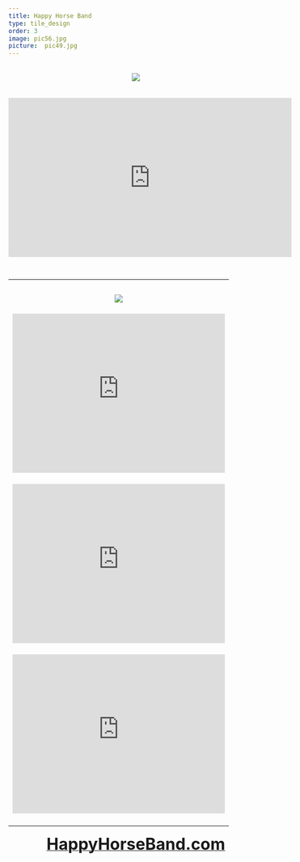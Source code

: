 ```yaml
---
title: Happy Horse Band
type: tile_design
order: 3
image: pic56.jpg
picture:  pic49.jpg
---
```

<div dir="ltr" style="text-align: left;" trbidi="on">
<div dir="ltr" style="text-align: left;" trbidi="on">
<div style="text-align: center;">
<br />
<div style="text-align: center;">
<div class="separator" style="clear: both; text-align: center;">
<a href="http://www.cdbaby.com/cd/happyhorseband2" target="_blank"><img border="0" src="http://images.cdbaby.name/h/a/happyhorseband2.jpg" /></a></div>
<div class="separator" style="clear: both; text-align: center;">
<a href="http://www.cdbaby.com/cd/happyhorseband2"
<span style="font-size: xx-small;"><br /></span>
<span style="font-size: xx-small;"><br /></span>
<span style="font-size: xx-small;"><br /></span></div>
<span style="font-size: xx-small;"></span><iframe allowfullscreen="" frameborder="0" height="315" src="https://www.youtube.com/embed/ERNiJcyXFWk" style="font-size: x-small;" width="560"></iframe><br />
<div style="text-align: center;">
</div>
<span style="font-size: xx-small;">
</span>
<br />
<div style="text-align: center;">
<a href="http://happyhorseband.com/HHB/videos.html"
</div>
<div style="text-align: center;">
<div style="text-align: center;">
<br /></div>
</div>
<table cellpadding="0" cellspacing="0" class="tr-caption-container" style="margin-left: auto; margin-right: auto; text-align: center;"><tbody>
<tr><td><div class="separator" style="clear: both;">

<span style="font-size: xx-small;"><br /></span><span style="font-size: xx-small;"><a href="http://www.cdbaby.com/cd/happyhorseband" target="_blank"><img border="0" src="http://images.cdbaby.name/h/a/happyhorseband.jpg" style="margin-left: auto; margin-right: auto;" /></a></span></td></tr>
<tr><td class="tr-caption" style="font-size: 16px;"><div>
<span style="font-size: xx-small;"><a href="http://www.cdbaby.com/cd/happyhorseband"

<div style="font-size: medium;">
<span style="font-size: xx-small;"><iframe allowfullscreen="" frameborder="0" height="315" src="https://www.youtube.com/embed/of_ACqnIan8" width="420"></iframe><br /></span><a
<span style="font-size: xx-small;"><br /></span><span style="font-size: xx-small;"><br /></span><span style="font-size: xx-small;"><iframe allowfullscreen="" frameborder="0" height="315" src="https://www.youtube.com/embed/d9cf3A30CZE" width="420"></iframe><br /></span><a
<div style="font-size: medium;">
<span style="font-size: xx-small;"><br /></span><span style="font-size: xx-small;"><br /></span><span style="font-size: xx-small;"><iframe allowfullscreen="" frameborder="0" height="315" src="https://www.youtube.com/embed/kqL_7L1uvUQ" width="420"></iframe><br /></span><a
<br />
<br /></div>
</div>
</td></tr>
</tbody></table>
<div style="text-align: center;">

<a href="http://www.happyhorseband.com/" target="_blank"><span style="font-size: xx-large;"><b>HappyHorseBand.com</b></span></a>
<br>
</div>
<div class="separator" style="clear: both; font-size: medium; text-align: center;">
<span style="font-size: xx-small;"><br /></span></div>
</div>
